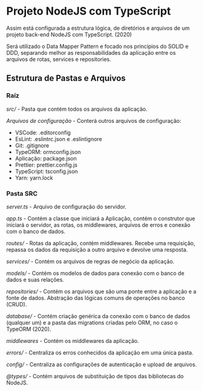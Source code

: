 # Projeto NodeJS com TypeScript

Assim está configurada a estrutura lógica, de diretórios e arquivos de um projeto back-end NodeJS com TypeScript. (2020)

Será utilizado o Data Mapper Pattern e focado nos princípios do SOLID e DDD, separando melhor as responsabilidades da aplicação entre os arquivos de rotas, services e repositories.

## Estrutura de Pastas e Arquivos

### Raíz

_src/_ - Pasta que contém todos os arquivos da aplicação.

_Arquivos de configuração_ - Conterá outros arquivos de configuração:

* VSCode: .editorconfig
* EsLint: .eslintrc.json e .eslintignore
* Git: .gitignore
* TypeORM: ormconfig.json
* Aplicação: package.json
* Prettier: prettier.config.js
* TypeScript: tsconfig.json
* Yarn: yarn.lock

### Pasta SRC

_server.ts_ - Arquivo de configuração do servidor.

_app.ts_ - Contém a classe que iniciará a Aplicação, contém o construtor que iniciará o servidor, as rotas, os middlewares, arquivos de erros e conexão com o banco de dados.

_routes/_ - Rotas da aplicação, contém middlewares. Recebe uma requisição, repassa os dados da requisição a outro arquivo e devolve uma resposta.

_services/_ - Contém os arquivos de regras de negócio da aplicação.

_models/_ - Contém os modelos de dados para conexão com o banco de dados e suas relações.

_repositories/_ - Contém os arquivos que são uma ponte entre a aplicação e a fonte de dados. Abstração das lógicas comuns de operações no banco (CRUD).

_database/_ - Contém criação genérica da conexão com o banco de dados (qualquer um) e a pasta das migrations criadas pelo ORM, no caso o TypeORM (2020).

_middlewares_ - Contém os middlewares da aplicação.

_errors/_ - Centraliza os erros conhecidos da aplicação em uma única pasta.

_config/_ - Centraliza as configurações de autenticação e upload de arquivos.

_@types/_ - Contém arquivos de substituição de tipos das bibliotecas do NodeJS.
